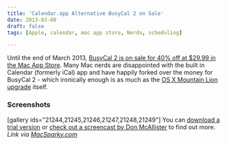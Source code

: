```yaml
---
title: 'Calendar.app Alternative BusyCal 2 on Sale'
date: 2013-03-08
draft: false
tags: [Apple, calendar, mac app store, Nerds, scheduling]

---
```


Until the end of March 2013, [BusyCal 2 is on sale for 40% off at $29.99 in the Mac App Store](http://target.georiot.com/Proxy.ashx?tsid=528&GR_URL=https%253A%252F%252Fitunes.apple.com%252Fus%252Fapp%252Fbusycal-2%252Fid567245998%253Fmt%253D12%2526uo%253D4%2526partnerId%253D30). Many Mac nerds are disappointed with the built in Calendar (formerly iCal) app and have happily forked over the money for BusyCal 2 - which ironically enough is as much as the [OS X Mountain Lion upgrade](http://target.georiot.com/Proxy.ashx?tsid=528&GR_URL=https%253A%252F%252Fitunes.apple.com%252Fus%252Fapp%252Fos-x-mountain-lion%252Fid537386512%253Fmt%253D12%2526uo%253D4%2526partnerId%253D30) itself.

### Screenshots

\[gallery ids="21244,21245,21246,21247,21248,21249"\] You can [download a trial version](http://www.busymac.com/download/BusyCal.zip) or [check out a screencast by Don McAllister](http://www.screencastsonline.com/mac/show/0387/) to find out more. _Link via [MacSparky.com](http://macsparky.com/blog/2013/3/busycal-2-limited-discount)_[](http://target.georiot.com/Proxy.ashx?tsid=528&GR_URL=https%253A%252F%252Fitunes.apple.com%252Fus%252Fapp%252Fbusycal-2%252Fid567245998%253Fmt%253D12%2526uo%253D4%2526partnerId%253D30)